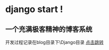# django start ! 
## 一个充满极客精神的博客系统
开发过程记录在blog目录下\Django目录
[点击跳转](https://github.com/cmy-hhxx/blog/tree/master/Django)
